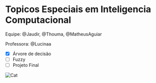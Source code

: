 
# Topicos Especiais em Inteligencia Computacional

Equipe: @Jaudir, @Thouma, @MatheusAguiar

Professora: @Lucinaa
- [x] Árvore de decisão
- [ ] Fuzzy
- [ ] Projeto Final

![Cat](https://octodex.github.com/images/yaktocat.png)
